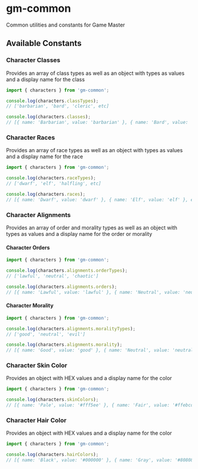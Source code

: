 # gm-common

Common utilities and constants for Game Master

## Available Constants

### Character Classes

Provides an array of class types as well as an object with types as values and a display name for the class

```js
import { characters } from 'gm-common';

console.log(characters.classTypes);
// ['barbarian', 'bard', 'cleric', etc]

console.log(characters.classes);
// [{ name: 'Barbarian', value: 'barbarian' }, { name: 'Bard', value: 'bard' }, etc]
```

### Character Races

Provides an array of race types as well as an object with types as values and a display name for the race

```js
import { characters } from 'gm-common';

console.log(characters.raceTypes);
// ['dwarf', 'elf', 'halfling', etc]

console.log(characters.races);
// [{ name: 'Dwarf', value: 'dwarf' }, { name: 'Elf', value: 'elf' }, etc]
```

### Character Alignments

Provides an array of order and morality types as well as an object with types as values and a display name for the order or morality

#### Character Orders

```js
import { characters } from 'gm-common';

console.log(characters.alignments.orderTypes);
// ['lawful', 'neutral', 'chaotic']

console.log(characters.alignments.orders);
// [{ name: 'Lawful', value: 'lawful' }, { name: 'Neutral', value: 'neutral' }, etc]
```

#### Character Morality

```js
import { characters } from 'gm-common';

console.log(characters.alignments.moralityTypes);
// ['good', 'neutral', 'evil']

console.log(characters.alignments.morality);
// [{ name: 'Good', value: 'good' }, { name: 'Neutral', value: 'neutral' }, etc]
```

### Character Skin Color

Provides an object with HEX values and a display name for the color

```js
import { characters } from 'gm-common';

console.log(characters.skinColors);
// [{ name: 'Pale', value: '#fff5ee' }, { name: 'Fair', value: '#ffebcd' }, etc]
```

### Character Hair Color

Provides an object with HEX values and a display name for the color

```js
import { characters } from 'gm-common';

console.log(characters.hairColors);
// [{ name: 'Black', value: '#000000' }, { name: 'Gray', value: '#808080' }, etc]
```
